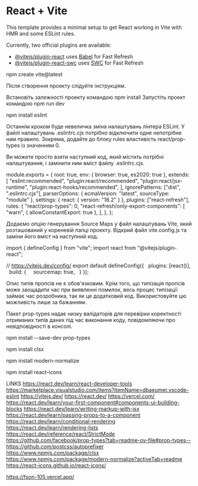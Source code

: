 # React + Vite

This template provides a minimal setup to get React working in Vite with HMR and some ESLint rules.

Currently, two official plugins are available:

- [@vitejs/plugin-react](https://github.com/vitejs/vite-plugin-react/blob/main/packages/plugin-react/README.md) uses [Babel](https://babeljs.io/) for Fast Refresh
- [@vitejs/plugin-react-swc](https://github.com/vitejs/vite-plugin-react-swc) uses [SWC](https://swc.rs/) for Fast Refresh


npm create vite@latest

Після створення проекту слідуйте інструкціям.

Встановіть залежності проекту командою npm install
Запустіть проект командою npm run dev

npm install eslint

Останнім кроком буде невеличка зміна налаштувань лінтера ESLint. У файлі налаштувань .eslintrc.cjs потрібно відключити одне непотрібне нам правило. Зокрема, додайте до блоку rules властивість react/prop-types із значенням 0.

Ви можете просто взяти наступний код, який містить потрібні налаштування, і замінити ним вміст файлу .eslintrc.cjs.

module.exports = {
  root: true,
  env: { browser: true, es2020: true },
  extends: [
    "eslint:recommended",
    "plugin:react/recommended",
    "plugin:react/jsx-runtime",
    "plugin:react-hooks/recommended",
  ],
  ignorePatterns: ["dist", ".eslintrc.cjs"],
  parserOptions: { ecmaVersion: "latest", sourceType: "module" },
  settings: { react: { version: "18.2" } },
  plugins: ["react-refresh"],
  rules: {
    "react/prop-types": 0,
    "react-refresh/only-export-components": [
      "warn",
      { allowConstantExport: true },
    ],
  },
};


Додаємо опцію генерування Source Maps у файл налаштувань Vite, який розташований у кореневій папці проекту. Відкрий файл vite.config.js та заміни його вміст на наступний код.

import { defineConfig } from "vite";
import react from "@vitejs/plugin-react";

// https://vitejs.dev/config/
export default defineConfig({
  plugins: [react()],
  build: {
    sourcemap: true,
  }
});

Опис типів пропсів не є обов'язковим. Крім того, що типізація пропсів може заощадити час при виявленні помилок, весь процес типізації займає час розробника, так як це додатковий код. Використовуйте цю можливість лише за бажанням.

Пакет prop-types надає низку валідаторів для перевірки коректності отриманих типів даних під час виконання коду, повідомляючи про невідповідності в консолі.

npm install --save-dev prop-types

npm install clsx

npm install modern-normalize

npm install react-icons





LINKS
https://react.dev/learn/react-developer-tools
https://marketplace.visualstudio.com/items?itemName=dbaeumer.vscode-eslint
https://vitejs.dev/
https://react.dev/
https://vercel.com/
https://react.dev/learn/your-first-component#components-ui-building-blocks
https://react.dev/learn/writing-markup-with-jsx
https://react.dev/learn/passing-props-to-a-component
https://react.dev/learn/conditional-rendering
https://react.dev/learn/rendering-lists
https://react.dev/reference/react/StrictMode
https://github.com/facebook/prop-types?tab=readme-ov-file#prop-types--
https://github.com/postcss/autoprefixer
https://www.npmjs.com/package/clsx
https://www.npmjs.com/package/modern-normalize?activeTab=readme
https://react-icons.github.io/react-icons/

https://fson-105.vercel.app/